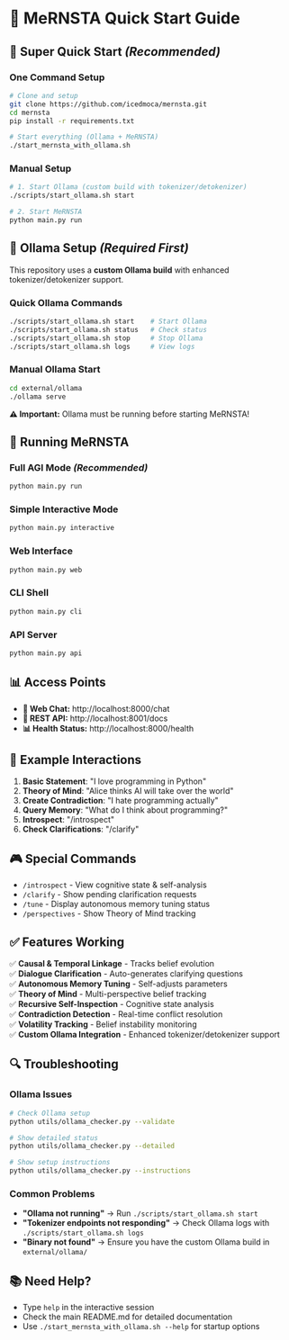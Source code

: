 # 🧠 MeRNSTA Quick Start Guide

## 🚀 **Super Quick Start** *(Recommended)*

### **One Command Setup**
```bash
# Clone and setup
git clone https://github.com/icedmoca/mernsta.git
cd mernsta
pip install -r requirements.txt

# Start everything (Ollama + MeRNSTA)
./start_mernsta_with_ollama.sh
```

### **Manual Setup**
```bash
# 1. Start Ollama (custom build with tokenizer/detokenizer)
./scripts/start_ollama.sh start

# 2. Start MeRNSTA
python main.py run
```

## 🔧 **Ollama Setup** *(Required First)*

This repository uses a **custom Ollama build** with enhanced tokenizer/detokenizer support.

### **Quick Ollama Commands**
```bash
./scripts/start_ollama.sh start    # Start Ollama
./scripts/start_ollama.sh status   # Check status
./scripts/start_ollama.sh stop     # Stop Ollama
./scripts/start_ollama.sh logs     # View logs
```

### **Manual Ollama Start**
```bash
cd external/ollama
./ollama serve
```

**⚠️ Important:** Ollama must be running before starting MeRNSTA!

## 🎯 **Running MeRNSTA**

### **Full AGI Mode** *(Recommended)*
```bash
python main.py run
```

### **Simple Interactive Mode**
```bash
python main.py interactive
```

### **Web Interface**
```bash
python main.py web
```

### **CLI Shell**
```bash
python main.py cli
```

### **API Server**
```bash
python main.py api
```

## 📊 **Access Points**

- **💬 Web Chat:** http://localhost:8000/chat
- **🔌 REST API:** http://localhost:8001/docs
- **📊 Health Status:** http://localhost:8000/health

## 🧪 **Example Interactions**

1. **Basic Statement**: "I love programming in Python"
2. **Theory of Mind**: "Alice thinks AI will take over the world"  
3. **Create Contradiction**: "I hate programming actually"
4. **Query Memory**: "What do I think about programming?"
5. **Introspect**: "/introspect"
6. **Check Clarifications**: "/clarify"

## 🎮 **Special Commands**

- `/introspect` - View cognitive state & self-analysis
- `/clarify` - Show pending clarification requests  
- `/tune` - Display autonomous memory tuning status
- `/perspectives` - Show Theory of Mind tracking

## ✅ **Features Working**

✅ **Causal & Temporal Linkage** - Tracks belief evolution  
✅ **Dialogue Clarification** - Auto-generates clarifying questions  
✅ **Autonomous Memory Tuning** - Self-adjusts parameters  
✅ **Theory of Mind** - Multi-perspective belief tracking  
✅ **Recursive Self-Inspection** - Cognitive state analysis  
✅ **Contradiction Detection** - Real-time conflict resolution  
✅ **Volatility Tracking** - Belief instability monitoring  
✅ **Custom Ollama Integration** - Enhanced tokenizer/detokenizer support

## 🔍 **Troubleshooting**

### **Ollama Issues**
```bash
# Check Ollama setup
python utils/ollama_checker.py --validate

# Show detailed status
python utils/ollama_checker.py --detailed

# Show setup instructions
python utils/ollama_checker.py --instructions
```

### **Common Problems**
- **"Ollama not running"** → Run `./scripts/start_ollama.sh start`
- **"Tokenizer endpoints not responding"** → Check Ollama logs with `./scripts/start_ollama.sh logs`
- **"Binary not found"** → Ensure you have the custom Ollama build in `external/ollama/`

## 📚 **Need Help?**

- Type `help` in the interactive session
- Check the main README.md for detailed documentation
- Use `./start_mernsta_with_ollama.sh --help` for startup options
